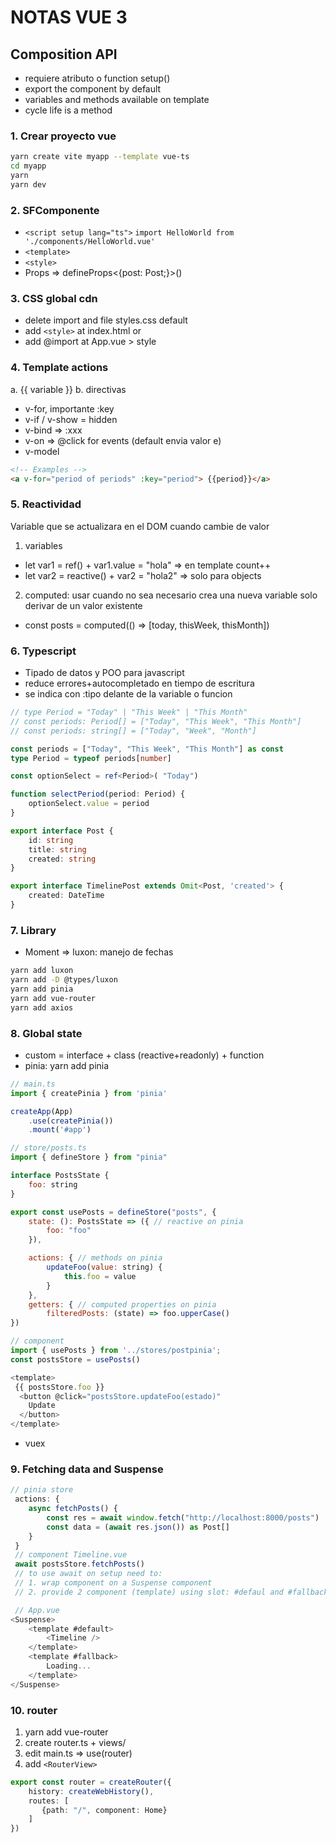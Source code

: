 # NOTAS VUE 3

## Composition API

- requiere atributo o function setup()
- export the component by default
- variables and methods available on template
- cycle life is a method

### 1. Crear proyecto vue

```bash
yarn create vite myapp --template vue-ts
cd myapp
yarn
yarn dev
```

### 2. SFComponente

- `<script setup lang="ts">`
   `import HelloWorld from './components/HelloWorld.vue'`
- `<template>`
- `<style>`
- Props => defineProps<{post: Post;}>()

### 3. CSS global cdn

- delete import and file styles.css default
- add `<style>` at index.html or
- add @import at App.vue > style  

### 4. Template actions

a. {{ variable }}
b. directivas

- v-for, importante :key
- v-if / v-show = hidden
- v-bind => :xxx
- v-on => @click for events (default envia valor e)
- v-model

```html
<!-- Examples -->
<a v-for="period of periods" :key="period"> {{period}}</a>
```

### 5. Reactividad

Variable que se actualizara en el DOM cuando cambie de valor

1. variables

- let var1 = ref() + var1.value = "hola" => en template count++
- let var2 = reactive() + var2 = "hola2" => solo para objects

2. computed: usar cuando no sea necesario crea una nueva variable solo derivar de un valor existente

- const posts = computed(() =>  [today, thisWeek, thisMonth])

### 6. Typescript

- Tipado de datos y POO para javascript
- reduce errores+autocompletado en tiempo de escritura
- se indica con :tipo delante de la variable o funcion

```ts
// type Period = "Today" | "This Week" | "This Month"
// const periods: Period[] = ["Today", "This Week", "This Month"]
// const periods: string[] = ["Today", "Week", "Month"]

const periods = ["Today", "This Week", "This Month"] as const
type Period = typeof periods[number]

const optionSelect = ref<Period>( "Today")

function selectPeriod(period: Period) {
    optionSelect.value = period
}

export interface Post {
    id: string
    title: string
    created: string
}

export interface TimelinePost extends Omit<Post, 'created'> {
    created: DateTime
}
```

### 7. Library

- Moment => luxon: manejo de fechas

```bash
yarn add luxon
yarn add -D @types/luxon
yarn add pinia
yarn add vue-router
yarn add axios
```

### 8. Global state

- custom = interface + class (reactive+readonly) + function
- pinia: yarn add pinia

```js
// main.ts
import { createPinia } from 'pinia'

createApp(App)
    .use(createPinia())
    .mount('#app')

// store/posts.ts
import { defineStore } from "pinia"

interface PostsState {
    foo: string
}

export const usePosts = defineStore("posts", {
    state: (): PostsState => ({ // reactive on pinia
        foo: "foo"
    }),

    actions: { // methods on pinia
        updateFoo(value: string) {
            this.foo = value
        }
    },
    getters: { // computed properties on pinia
        filteredPosts: (state) => foo.upperCase()
})

// component
import { usePosts } from '../stores/postpinia';
const postsStore = usePosts()

<template>
 {{ postsStore.foo }}
  <button @click="postsStore.updateFoo(estado)"
    Update
  </button>
</template>
```

- vuex

### 9. Fetching data and Suspense

```js
// pinia store
 actions: { 
    async fetchPosts() {
        const res = await window.fetch("http://localhost:8000/posts")
        const data = (await res.json()) as Post[]
    }
 }
 // component Timeline.vue
 await postsStore.fetchPosts()
 // to use await on setup need to:
 // 1. wrap component on a Suspense component
 // 2. provide 2 component (template) using slot: #defaul and #fallback

 // App.vue
<Suspense>
    <template #default>
        <Timeline />
    </template>
    <template #fallback> 
        Loading...
    </template>
</Suspense>
```
### 10. router

1. yarn add vue-router
2. create router.ts + views/
3. edit main.ts => use(router)
4. add `<RouterView>`

```ts
export const router = createRouter({
    history: createWebHistory(),
    routes: [
       {path: "/", component: Home} 
    ]
})
```